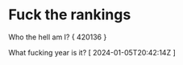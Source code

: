 # Fuck the rankings

Who the hell am I?
{ 420136 }

What fucking year is it?
[ 2024-01-05T20:42:14Z ]
